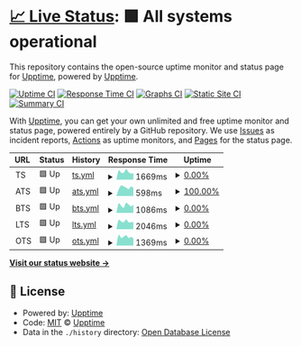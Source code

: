 # [📈 Live Status](https://demo.upptime.js.org): <!--live status--> **🟩 All systems operational**

This repository contains the open-source uptime monitor and status page for [Upptime](https://upptime.js.org), powered by [Upptime](https://github.com/upptime/upptime).

[![Uptime CI](https://github.com/hueper/st/workflows/Uptime%20CI/badge.svg)](https://github.com/hueper/st/actions?query=workflow%3A%22Uptime+CI%22)
[![Response Time CI](https://github.com/hueper/st/workflows/Response%20Time%20CI/badge.svg)](https://github.com/hueper/st/actions?query=workflow%3A%22Response+Time+CI%22)
[![Graphs CI](https://github.com/hueper/st/workflows/Graphs%20CI/badge.svg)](https://github.com/hueper/st/actions?query=workflow%3A%22Graphs+CI%22)
[![Static Site CI](https://github.com/hueper/st/workflows/Static%20Site%20CI/badge.svg)](https://github.com/hueper/st/actions?query=workflow%3A%22Static+Site+CI%22)
[![Summary CI](https://github.com/hueper/st/workflows/Summary%20CI/badge.svg)](https://github.com/hueper/st/actions?query=workflow%3A%22Summary+CI%22)

With [Upptime](https://upptime.js.org), you can get your own unlimited and free uptime monitor and status page, powered entirely by a GitHub repository. We use [Issues](https://github.com/upptime/upptime/issues) as incident reports, [Actions](https://github.com/hueper/st/actions) as uptime monitors, and [Pages](https://demo.upptime.js.org) for the status page.

<!--start: status pages-->
<!-- This summary is generated by Upptime (https://github.com/upptime/upptime) -->
<!-- Do not edit this manually, your changes will be overwritten -->
<!-- prettier-ignore -->
| URL | Status | History | Response Time | Uptime |
| --- | ------ | ------- | ------------- | ------ |
| <img alt="" src="https://icons.duckduckgo.com/ip3/null.ico" height="13"> TS | 🟩 Up | [ts.yml](https://github.com/hueper/st/commits/HEAD/history/ts.yml) | <details><summary><img alt="Response time graph" src="./graphs/ts/response-time-week.png" height="20"> 1669ms</summary><br><a href="https://hueper.github.io/st/history/ts"><img alt="Response time 1648" src="https://img.shields.io/endpoint?url=https%3A%2F%2Fraw.githubusercontent.com%2Fhueper%2Fst%2FHEAD%2Fapi%2Fts%2Fresponse-time.json"></a><br><a href="https://hueper.github.io/st/history/ts"><img alt="24-hour response time 1422" src="https://img.shields.io/endpoint?url=https%3A%2F%2Fraw.githubusercontent.com%2Fhueper%2Fst%2FHEAD%2Fapi%2Fts%2Fresponse-time-day.json"></a><br><a href="https://hueper.github.io/st/history/ts"><img alt="7-day response time 1669" src="https://img.shields.io/endpoint?url=https%3A%2F%2Fraw.githubusercontent.com%2Fhueper%2Fst%2FHEAD%2Fapi%2Fts%2Fresponse-time-week.json"></a><br><a href="https://hueper.github.io/st/history/ts"><img alt="30-day response time 1684" src="https://img.shields.io/endpoint?url=https%3A%2F%2Fraw.githubusercontent.com%2Fhueper%2Fst%2FHEAD%2Fapi%2Fts%2Fresponse-time-month.json"></a><br><a href="https://hueper.github.io/st/history/ts"><img alt="1-year response time 1648" src="https://img.shields.io/endpoint?url=https%3A%2F%2Fraw.githubusercontent.com%2Fhueper%2Fst%2FHEAD%2Fapi%2Fts%2Fresponse-time-year.json"></a></details> | <details><summary><a href="https://hueper.github.io/st/history/ts">0.00%</a></summary><a href="https://hueper.github.io/st/history/ts"><img alt="All-time uptime 34.53%" src="https://img.shields.io/endpoint?url=https%3A%2F%2Fraw.githubusercontent.com%2Fhueper%2Fst%2FHEAD%2Fapi%2Fts%2Fuptime.json"></a><br><a href="https://hueper.github.io/st/history/ts"><img alt="24-hour uptime 0.00%" src="https://img.shields.io/endpoint?url=https%3A%2F%2Fraw.githubusercontent.com%2Fhueper%2Fst%2FHEAD%2Fapi%2Fts%2Fuptime-day.json"></a><br><a href="https://hueper.github.io/st/history/ts"><img alt="7-day uptime 0.00%" src="https://img.shields.io/endpoint?url=https%3A%2F%2Fraw.githubusercontent.com%2Fhueper%2Fst%2FHEAD%2Fapi%2Fts%2Fuptime-week.json"></a><br><a href="https://hueper.github.io/st/history/ts"><img alt="30-day uptime 0.00%" src="https://img.shields.io/endpoint?url=https%3A%2F%2Fraw.githubusercontent.com%2Fhueper%2Fst%2FHEAD%2Fapi%2Fts%2Fuptime-month.json"></a><br><a href="https://hueper.github.io/st/history/ts"><img alt="1-year uptime 34.53%" src="https://img.shields.io/endpoint?url=https%3A%2F%2Fraw.githubusercontent.com%2Fhueper%2Fst%2FHEAD%2Fapi%2Fts%2Fuptime-year.json"></a></details>
| <img alt="" src="https://icons.duckduckgo.com/ip3/null.ico" height="13"> ATS | 🟩 Up | [ats.yml](https://github.com/hueper/st/commits/HEAD/history/ats.yml) | <details><summary><img alt="Response time graph" src="./graphs/ats/response-time-week.png" height="20"> 598ms</summary><br><a href="https://hueper.github.io/st/history/ats"><img alt="Response time 645" src="https://img.shields.io/endpoint?url=https%3A%2F%2Fraw.githubusercontent.com%2Fhueper%2Fst%2FHEAD%2Fapi%2Fats%2Fresponse-time.json"></a><br><a href="https://hueper.github.io/st/history/ats"><img alt="24-hour response time 581" src="https://img.shields.io/endpoint?url=https%3A%2F%2Fraw.githubusercontent.com%2Fhueper%2Fst%2FHEAD%2Fapi%2Fats%2Fresponse-time-day.json"></a><br><a href="https://hueper.github.io/st/history/ats"><img alt="7-day response time 598" src="https://img.shields.io/endpoint?url=https%3A%2F%2Fraw.githubusercontent.com%2Fhueper%2Fst%2FHEAD%2Fapi%2Fats%2Fresponse-time-week.json"></a><br><a href="https://hueper.github.io/st/history/ats"><img alt="30-day response time 590" src="https://img.shields.io/endpoint?url=https%3A%2F%2Fraw.githubusercontent.com%2Fhueper%2Fst%2FHEAD%2Fapi%2Fats%2Fresponse-time-month.json"></a><br><a href="https://hueper.github.io/st/history/ats"><img alt="1-year response time 645" src="https://img.shields.io/endpoint?url=https%3A%2F%2Fraw.githubusercontent.com%2Fhueper%2Fst%2FHEAD%2Fapi%2Fats%2Fresponse-time-year.json"></a></details> | <details><summary><a href="https://hueper.github.io/st/history/ats">100.00%</a></summary><a href="https://hueper.github.io/st/history/ats"><img alt="All-time uptime 98.99%" src="https://img.shields.io/endpoint?url=https%3A%2F%2Fraw.githubusercontent.com%2Fhueper%2Fst%2FHEAD%2Fapi%2Fats%2Fuptime.json"></a><br><a href="https://hueper.github.io/st/history/ats"><img alt="24-hour uptime 100.00%" src="https://img.shields.io/endpoint?url=https%3A%2F%2Fraw.githubusercontent.com%2Fhueper%2Fst%2FHEAD%2Fapi%2Fats%2Fuptime-day.json"></a><br><a href="https://hueper.github.io/st/history/ats"><img alt="7-day uptime 100.00%" src="https://img.shields.io/endpoint?url=https%3A%2F%2Fraw.githubusercontent.com%2Fhueper%2Fst%2FHEAD%2Fapi%2Fats%2Fuptime-week.json"></a><br><a href="https://hueper.github.io/st/history/ats"><img alt="30-day uptime 100.00%" src="https://img.shields.io/endpoint?url=https%3A%2F%2Fraw.githubusercontent.com%2Fhueper%2Fst%2FHEAD%2Fapi%2Fats%2Fuptime-month.json"></a><br><a href="https://hueper.github.io/st/history/ats"><img alt="1-year uptime 98.99%" src="https://img.shields.io/endpoint?url=https%3A%2F%2Fraw.githubusercontent.com%2Fhueper%2Fst%2FHEAD%2Fapi%2Fats%2Fuptime-year.json"></a></details>
| <img alt="" src="https://icons.duckduckgo.com/ip3/null.ico" height="13"> BTS | 🟩 Up | [bts.yml](https://github.com/hueper/st/commits/HEAD/history/bts.yml) | <details><summary><img alt="Response time graph" src="./graphs/bts/response-time-week.png" height="20"> 1086ms</summary><br><a href="https://hueper.github.io/st/history/bts"><img alt="Response time 1087" src="https://img.shields.io/endpoint?url=https%3A%2F%2Fraw.githubusercontent.com%2Fhueper%2Fst%2FHEAD%2Fapi%2Fbts%2Fresponse-time.json"></a><br><a href="https://hueper.github.io/st/history/bts"><img alt="24-hour response time 1128" src="https://img.shields.io/endpoint?url=https%3A%2F%2Fraw.githubusercontent.com%2Fhueper%2Fst%2FHEAD%2Fapi%2Fbts%2Fresponse-time-day.json"></a><br><a href="https://hueper.github.io/st/history/bts"><img alt="7-day response time 1086" src="https://img.shields.io/endpoint?url=https%3A%2F%2Fraw.githubusercontent.com%2Fhueper%2Fst%2FHEAD%2Fapi%2Fbts%2Fresponse-time-week.json"></a><br><a href="https://hueper.github.io/st/history/bts"><img alt="30-day response time 1111" src="https://img.shields.io/endpoint?url=https%3A%2F%2Fraw.githubusercontent.com%2Fhueper%2Fst%2FHEAD%2Fapi%2Fbts%2Fresponse-time-month.json"></a><br><a href="https://hueper.github.io/st/history/bts"><img alt="1-year response time 1087" src="https://img.shields.io/endpoint?url=https%3A%2F%2Fraw.githubusercontent.com%2Fhueper%2Fst%2FHEAD%2Fapi%2Fbts%2Fresponse-time-year.json"></a></details> | <details><summary><a href="https://hueper.github.io/st/history/bts">0.00%</a></summary><a href="https://hueper.github.io/st/history/bts"><img alt="All-time uptime 14.80%" src="https://img.shields.io/endpoint?url=https%3A%2F%2Fraw.githubusercontent.com%2Fhueper%2Fst%2FHEAD%2Fapi%2Fbts%2Fuptime.json"></a><br><a href="https://hueper.github.io/st/history/bts"><img alt="24-hour uptime 0.00%" src="https://img.shields.io/endpoint?url=https%3A%2F%2Fraw.githubusercontent.com%2Fhueper%2Fst%2FHEAD%2Fapi%2Fbts%2Fuptime-day.json"></a><br><a href="https://hueper.github.io/st/history/bts"><img alt="7-day uptime 0.00%" src="https://img.shields.io/endpoint?url=https%3A%2F%2Fraw.githubusercontent.com%2Fhueper%2Fst%2FHEAD%2Fapi%2Fbts%2Fuptime-week.json"></a><br><a href="https://hueper.github.io/st/history/bts"><img alt="30-day uptime 0.00%" src="https://img.shields.io/endpoint?url=https%3A%2F%2Fraw.githubusercontent.com%2Fhueper%2Fst%2FHEAD%2Fapi%2Fbts%2Fuptime-month.json"></a><br><a href="https://hueper.github.io/st/history/bts"><img alt="1-year uptime 14.80%" src="https://img.shields.io/endpoint?url=https%3A%2F%2Fraw.githubusercontent.com%2Fhueper%2Fst%2FHEAD%2Fapi%2Fbts%2Fuptime-year.json"></a></details>
| <img alt="" src="https://icons.duckduckgo.com/ip3/null.ico" height="13"> LTS | 🟩 Up | [lts.yml](https://github.com/hueper/st/commits/HEAD/history/lts.yml) | <details><summary><img alt="Response time graph" src="./graphs/lts/response-time-week.png" height="20"> 2046ms</summary><br><a href="https://hueper.github.io/st/history/lts"><img alt="Response time 2044" src="https://img.shields.io/endpoint?url=https%3A%2F%2Fraw.githubusercontent.com%2Fhueper%2Fst%2FHEAD%2Fapi%2Flts%2Fresponse-time.json"></a><br><a href="https://hueper.github.io/st/history/lts"><img alt="24-hour response time 1854" src="https://img.shields.io/endpoint?url=https%3A%2F%2Fraw.githubusercontent.com%2Fhueper%2Fst%2FHEAD%2Fapi%2Flts%2Fresponse-time-day.json"></a><br><a href="https://hueper.github.io/st/history/lts"><img alt="7-day response time 2046" src="https://img.shields.io/endpoint?url=https%3A%2F%2Fraw.githubusercontent.com%2Fhueper%2Fst%2FHEAD%2Fapi%2Flts%2Fresponse-time-week.json"></a><br><a href="https://hueper.github.io/st/history/lts"><img alt="30-day response time 2030" src="https://img.shields.io/endpoint?url=https%3A%2F%2Fraw.githubusercontent.com%2Fhueper%2Fst%2FHEAD%2Fapi%2Flts%2Fresponse-time-month.json"></a><br><a href="https://hueper.github.io/st/history/lts"><img alt="1-year response time 2044" src="https://img.shields.io/endpoint?url=https%3A%2F%2Fraw.githubusercontent.com%2Fhueper%2Fst%2FHEAD%2Fapi%2Flts%2Fresponse-time-year.json"></a></details> | <details><summary><a href="https://hueper.github.io/st/history/lts">0.00%</a></summary><a href="https://hueper.github.io/st/history/lts"><img alt="All-time uptime 14.80%" src="https://img.shields.io/endpoint?url=https%3A%2F%2Fraw.githubusercontent.com%2Fhueper%2Fst%2FHEAD%2Fapi%2Flts%2Fuptime.json"></a><br><a href="https://hueper.github.io/st/history/lts"><img alt="24-hour uptime 0.00%" src="https://img.shields.io/endpoint?url=https%3A%2F%2Fraw.githubusercontent.com%2Fhueper%2Fst%2FHEAD%2Fapi%2Flts%2Fuptime-day.json"></a><br><a href="https://hueper.github.io/st/history/lts"><img alt="7-day uptime 0.00%" src="https://img.shields.io/endpoint?url=https%3A%2F%2Fraw.githubusercontent.com%2Fhueper%2Fst%2FHEAD%2Fapi%2Flts%2Fuptime-week.json"></a><br><a href="https://hueper.github.io/st/history/lts"><img alt="30-day uptime 0.00%" src="https://img.shields.io/endpoint?url=https%3A%2F%2Fraw.githubusercontent.com%2Fhueper%2Fst%2FHEAD%2Fapi%2Flts%2Fuptime-month.json"></a><br><a href="https://hueper.github.io/st/history/lts"><img alt="1-year uptime 14.80%" src="https://img.shields.io/endpoint?url=https%3A%2F%2Fraw.githubusercontent.com%2Fhueper%2Fst%2FHEAD%2Fapi%2Flts%2Fuptime-year.json"></a></details>
| <img alt="" src="https://icons.duckduckgo.com/ip3/null.ico" height="13"> OTS | 🟩 Up | [ots.yml](https://github.com/hueper/st/commits/HEAD/history/ots.yml) | <details><summary><img alt="Response time graph" src="./graphs/ots/response-time-week.png" height="20"> 1369ms</summary><br><a href="https://hueper.github.io/st/history/ots"><img alt="Response time 1338" src="https://img.shields.io/endpoint?url=https%3A%2F%2Fraw.githubusercontent.com%2Fhueper%2Fst%2FHEAD%2Fapi%2Fots%2Fresponse-time.json"></a><br><a href="https://hueper.github.io/st/history/ots"><img alt="24-hour response time 1157" src="https://img.shields.io/endpoint?url=https%3A%2F%2Fraw.githubusercontent.com%2Fhueper%2Fst%2FHEAD%2Fapi%2Fots%2Fresponse-time-day.json"></a><br><a href="https://hueper.github.io/st/history/ots"><img alt="7-day response time 1369" src="https://img.shields.io/endpoint?url=https%3A%2F%2Fraw.githubusercontent.com%2Fhueper%2Fst%2FHEAD%2Fapi%2Fots%2Fresponse-time-week.json"></a><br><a href="https://hueper.github.io/st/history/ots"><img alt="30-day response time 1363" src="https://img.shields.io/endpoint?url=https%3A%2F%2Fraw.githubusercontent.com%2Fhueper%2Fst%2FHEAD%2Fapi%2Fots%2Fresponse-time-month.json"></a><br><a href="https://hueper.github.io/st/history/ots"><img alt="1-year response time 1338" src="https://img.shields.io/endpoint?url=https%3A%2F%2Fraw.githubusercontent.com%2Fhueper%2Fst%2FHEAD%2Fapi%2Fots%2Fresponse-time-year.json"></a></details> | <details><summary><a href="https://hueper.github.io/st/history/ots">0.00%</a></summary><a href="https://hueper.github.io/st/history/ots"><img alt="All-time uptime 84.97%" src="https://img.shields.io/endpoint?url=https%3A%2F%2Fraw.githubusercontent.com%2Fhueper%2Fst%2FHEAD%2Fapi%2Fots%2Fuptime.json"></a><br><a href="https://hueper.github.io/st/history/ots"><img alt="24-hour uptime 0.00%" src="https://img.shields.io/endpoint?url=https%3A%2F%2Fraw.githubusercontent.com%2Fhueper%2Fst%2FHEAD%2Fapi%2Fots%2Fuptime-day.json"></a><br><a href="https://hueper.github.io/st/history/ots"><img alt="7-day uptime 0.00%" src="https://img.shields.io/endpoint?url=https%3A%2F%2Fraw.githubusercontent.com%2Fhueper%2Fst%2FHEAD%2Fapi%2Fots%2Fuptime-week.json"></a><br><a href="https://hueper.github.io/st/history/ots"><img alt="30-day uptime 41.38%" src="https://img.shields.io/endpoint?url=https%3A%2F%2Fraw.githubusercontent.com%2Fhueper%2Fst%2FHEAD%2Fapi%2Fots%2Fuptime-month.json"></a><br><a href="https://hueper.github.io/st/history/ots"><img alt="1-year uptime 84.97%" src="https://img.shields.io/endpoint?url=https%3A%2F%2Fraw.githubusercontent.com%2Fhueper%2Fst%2FHEAD%2Fapi%2Fots%2Fuptime-year.json"></a></details>

<!--end: status pages-->

[**Visit our status website →**](https://demo.upptime.js.org)

## 📄 License

- Powered by: [Upptime](https://github.com/upptime/upptime)
- Code: [MIT](./LICENSE) © [Upptime](https://upptime.js.org)
- Data in the `./history` directory: [Open Database License](https://opendatacommons.org/licenses/odbl/1-0/)
